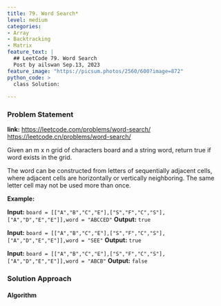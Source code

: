 ```yaml
---
title: 79. Word Search*
level: medium
categories:
- Array
- Backtracking
- Matrix
feature_text: |
  ## LeetCode 79. Word Search
  Post by ailswan Sep.13, 2023
feature_image: "https://picsum.photos/2560/600?image=872"
python_code: >
  class Solution:
   
---
```


### Problem Statement
**link:**
https://leetcode.com/problems/word-search/
https://leetcode.cn/problems/word-search/


Given an m x n grid of characters board and a string word, return true if word exists in the grid.

The word can be constructed from letters of sequentially adjacent cells, where adjacent cells are horizontally or vertically neighboring. The same letter cell may not be used more than once.

**Example:**

**Input:** `board = [["A","B","C","E"],["S","F","C","S"],["A","D","E","E"]],word = "ABCCED"`
**Output:** `true`

**Input:** `board = [["A","B","C","E"],["S","F","C","S"],["A","D","E","E"]],word = "SEE"`
**Output:** `true`
 
**Input:** `board = [["A","B","C","E"],["S","F","C","S"],["A","D","E","E"]],word = "ABCB"`
**Output:** `false`
 
### Solution Approach

 
#### Algorithm
 
